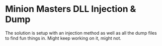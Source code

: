
# Minion Masters DLL Injection & Dump

The solution is setup with an injection method as well as all the dump files to find fun things in. Might keep working on it, might not.
